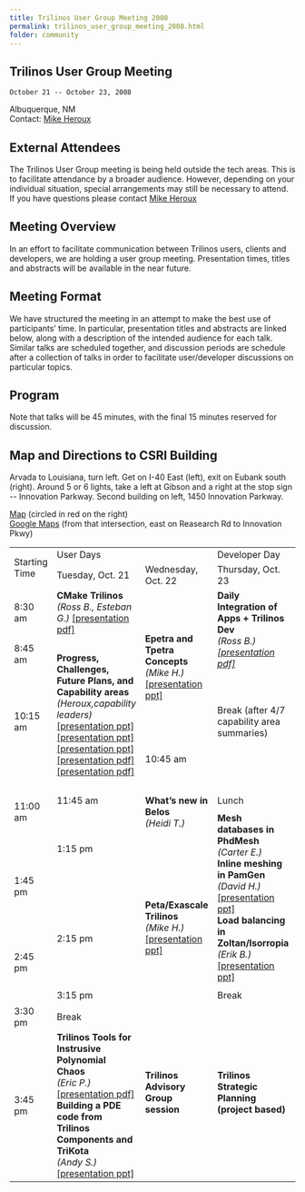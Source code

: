 ```yaml
---
title: Trilinos User Group Meeting 2008
permalink: trilinos_user_group_meeting_2008.html
folder: community
---
```


## Trilinos User Group Meeting  
    October 21 -- October 23, 2008  
    
Albuquerque, NM  
Contact: [Mike Heroux](mailto:maherou@sandia.gov)

## External Attendees

The Trilinos User Group meeting is being held outside the tech areas. This is to facilitate attendance by a broader audience. However, depending on your individual situation, special arrangements may still be necessary to attend. If you have questions please contact [Mike Heroux](mailto:maherou@sandia.gov)

## Meeting Overview

In an effort to facilitate communication between Trilinos users, clients and developers, we are holding a user group meeting. Presentation times, titles and abstracts will be available in the near future.

## Meeting Format

We have structured the meeting in an attempt to make the best use of participants’ time. In particular, presentation titles and abstracts are linked below, along with a description of the intended audience for each talk. Similar talks are scheduled together, and discussion periods are schedule after a collection of talks in order to facilitate user/developer discussions on particular topics.

## Program

Note that talks will be 45 minutes, with the final 15 minutes reserved for discussion.

## Map and Directions to CSRI Building

Arvada to Louisiana, turn left. Get on I-40 East (left), exit on Eubank south (right). Around 5 or 6 lights, take a left at Gibson and a right at the stop sign -- Innovation Parkway. Second building on left, 1450 Innovation Parkway.

[Map](http://trilinos.org/oldsite/events/trilinos_user_group_2008/csri_map.jpg) (circled in red on the right)  
[Google Maps](http://maps.google.com/maps?f=q&hl=en&q=Eubank+Blvd+SE+and+Research+Rd+SE,+Albuquerque,+NM+87111&ie=UTF8&z=17&ll=35.056989,-106.530519&spn=0.008229,0.010074&t=h&om=1) (from that intersection, east on Reasearch Rd to Innovation Pkwy)

<table id="programTable" cellspacing="0" cellpadding="0">
<tbody>
<tr>
<td rowspan="2">Starting Time</td>
<td colspan="2">User Days</td>
<td>Developer Day</td>
</tr>
<tr>
<td>Tuesday, Oct. 21</td>
<td>Wednesday, Oct. 22</td>
<td>Thursday, Oct. 23</td>
</tr>
<tr>
<td>8:30 am</td>
<td><strong>CMake Trilinos</strong><br />
<cite>(Ross B., Esteban G.) </cite> <a href="http://trilinos.org/oldsite/events/trilinos_user_group_2008/presentations/TUG20081021_CMakeTrilinos.pdf">[presentation pdf]</a></td>
<td rowspan="5"><strong>Epetra and Tpetra Concepts</strong><br />
<cite>(Mike H.)</cite><br />
<a href="http://trilinos.org/oldsite/events/trilinos_user_group_2008/presentations/HerouxEpetraConcepts.ppt">[presentation ppt]</a></td>
<td rowspan="4"><strong>Daily Integration of Apps + Trilinos Dev</strong><br />
<cite>(Ross B.)<cite><br />
<a href="http://trilinos.org/oldsite/events/trilinos_user_group_2008/presentations/TUG20081023_APPTrilinosIntegration.pdf">[presentation pdf]</a><br />
</cite></cite></td>
</tr>
<tr>
<td rowspan="3">8:45 am</td>
<td rowspan="6"><strong>Progress, Challenges, Future Plans, and Capability areas</strong><br />
<cite>(Heroux,capability leaders) </cite><br />
<a href="http://trilinos.sandia.gov/events/trilinos_user_group_2008/presentations/1-HerouxTrilinosProgressChallengesFutures.ppt">[presentation ppt]</a><br />
<a href="http://trilinos.org/oldsite/events/trilinos_user_group_2008/presentations/6-HerouxScalableLinearAlgebra.ppt">[presentation ppt]</a><br />
<a href="http://trilinos.org/oldsite/events/trilinos_user_group_2008/presentations/TUG08_ENATCapabilityOverview.ppt">[presentation ppt]</a><br />
<a href="http://trilinos.org/oldsite/events/trilinos_user_group_2008/presentations/TUG2008.pdf">[presentation pdf]</a><br />
<a href="http://trilinos.org/oldsite/events/trilinos_user_group_2008/presentations/TUG20081021_SoftwareEngineeringCapabilitiesArea.pdf">[presentation pdf]</a></td>
</tr>
<tr>
<td>9:30 am</td>
<td rowspan="3"><strong>Trilinos Framework Update</strong><br />
<cite>(Jim W.)</cite></td>
</tr>
<tr>
<td rowspan="2">9:45 am</td>
<td rowspan="2"><strong>Memory Management with Teuchos</strong><br />
<cite>(Ross B.)</cite> <a href="http://trilinos.org/oldsite/events/trilinos_user_group_2008/presentations/TUG20081022_Teuchos_MemoryManagement.pdf">[presentation pdf]</a></td>
</tr>
<tr>
<td rowspan="2">10:15 am</td>
<td rowspan="2">Break (after 4/7 capability area summaries)</td>
<td rowspan="2">Break</td>
<td rowspan="2">Break</td>
</tr>
<tr>
<td>10:45 am</td>
<td><strong>3 Capability Summaries</strong></td>
<td rowspan="4"><strong>Phalanx</strong><br />
<cite>(Roger P.)</cite></td>
<td rowspan="4"><strong>Maintaining Stability of Trilinos Dev -- Stable vs Experimental Code</strong><br />
<cite>(Ross B.)</cite><br />
<a href="http://trilinos.org/oldsite/events/trilinos_user_group_2008/presentations/TUG20081023_TrilinosStableVsExperimentalCode.pdf">[presentation pdf]</a></td>
</tr>
<tr>
<td rowspan="3">11:00 am</td>
<td rowspan="3"><strong>What&#8217;s new in Belos</strong><br />
<cite>(Heidi T.)</cite></td>
</tr>
<tr>
<td>11:45 am</td>
<td>Lunch</td>
<td>Lunch</td>
<td>Lunch</td>
</tr>
<tr>
<td rowspan="2">1:15 pm</td>
<td rowspan="4"><strong>Mesh databases in PhdMesh</strong><br />
<cite>(Carter E.)</cite><br />
<strong>Inline meshing in PamGen </strong><br />
<cite>(David H.)</cite><br />
<a href="http://trilinos.org/oldsite/events/trilinos_user_group_2008/presentations/TUG-08-DMH.ppt">[presentation ppt]</a><br />
<strong>Load balancing in Zoltan/Isorropia </strong><br />
<cite>(Erik B.)</cite><br />
<a href="http://trilinos.org/oldsite/events/trilinos_user_group_2008/presentations/Boman-TUG08.ppt">[presentation ppt]</a></td>
<td rowspan="2"><strong>FEI</strong><br />
<cite>(Alan W.)</cite></td>
<td rowspan="2"><strong>CMake for Developers</strong><br />
<cite>(Esteban G., Ross B.)</cite><br />
<a href="http://trilinos.org/oldsite/events/trilinos_user_group_2008/presentations/TUG20081023_CMakeForDevelopers.pdf">[presentation pdf]</a></td>
</tr>
<tr>
<td rowspan="2">1:45 pm</td>
<td rowspan="4"><strong>Peta/Exascale Trilinos</strong><br />
<cite>(Mike H.)</cite><br />
<a href="http://trilinos.org/oldsite/events/trilinos_user_group_2008/presentations/HerouxExtremeScaleTrilinos.ppt">[presentation ppt]</a></td>
<td rowspan="2"><strong>TDD to improve SW Quality</strong><br />
<cite>(Todd C.)</cite></td>
</tr>
<tr>
<td rowspan="2">2:15 pm</td>
<td rowspan="2"><strong>Ordering and coloring in Isorropia</strong><br />
<cite>(Cedric C.)</cite><br />
<a href="http://trilinos.org/oldsite/events/trilinos_user_group_2008/presentations/Chevalier-TUG08.pdf">[presentation pdf]</a></td>
<td rowspan="4"><strong>Trilinos strategic planning (capability based)</strong></td>
</tr>
<tr>
<td rowspan="2">2:45 pm</td>
<td rowspan="3"><strong>Rythmos</strong><br />
<cite>(Todd C.)</cite></td>
<td rowspan="2"><strong>User talk -- A Dynamical Systems Approach to Physical Oceanography</strong><br />
<cite>(Jonas Thies)</cite></td>
</tr>
<tr>
<td>3:15 pm</td>
<td>Break</td>
<td>Break</td>
</tr>
<tr>
<td>3:30 pm</td>
<td>Break</td>
<td rowspan="4"><strong>Trilinos Advisory Group session</strong></td>
<td rowspan="4"><strong>Trilinos Strategic Planning (project based)</strong></td>
</tr>
<tr>
<td rowspan="3">3:45 pm</td>
<td rowspan="3"><strong>Trilinos Tools for Instrusive Polynomial Chaos</strong><br />
<cite>(Eric P.)</cite><br />
<a href="http://trilinos.org/oldsite/events/trilinos_user_group_2008/presentations/Stokhos%20TUG%20v2.pdf">[presentation pdf]</a><br />
<strong>Building a PDE code from Trilinos Components and TriKota</strong><br />
<cite>(Andy S.)</cite><br />
<a href="http://trilinos.org/oldsite/events/trilinos_user_group_2008/presentations/TUG08_PDECode.ppt">[presentation ppt]</a></td>
</tr>
</tbody>
</table>